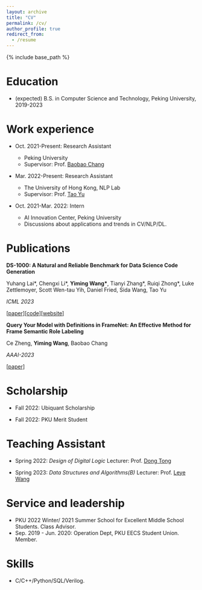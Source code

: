 ```yaml
---
layout: archive
title: "CV"
permalink: /cv/
author_profile: true
redirect_from:
  - /resume
---
```


{% include base_path %}

Education
======
* (expected) B.S. in Computer Science and Technology, Peking University, 2019-2023

Work experience
======
* Oct. 2021-Present: Research Assistant
  * Peking University
  * Supervisor: Prof. [Baobao Chang](https://cs.pku.edu.cn/info/1181/1543.htm)

* Mar. 2022-Present: Research Assistant
  * The University of Hong Kong, NLP Lab
  * Supervisor: Prof. [Tao Yu](https://taoyds.github.io/)

* Oct. 2021-Mar. 2022: Intern
  * AI Innovation Center, Peking University
  * Discussions about applications and trends in CV/NLP/DL.


Publications
======

<b>DS-1000: A Natural and Reliable Benchmark for Data Science Code Generation</b>

Yuhang Lai\*, Chengxi Li\*, <b>Yiming Wang\*</b>, Tianyi Zhang\*, Ruiqi Zhong\*, Luke Zettlemoyer, Scott Wen-tau Yih, Daniel Fried, Sida Wang, Tao Yu

<i>ICML 2023</i>

[[paper]](https://arxiv.org/abs/2211.11501)[[code]](https://github.com/HKUNLP/DS-1000)[[website]](https://ds1000-code-gen.github.io/)

<b>Query Your Model with Definitions in FrameNet: An Effective Method for Frame Semantic Role Labeling </b>

Ce Zheng, <b>Yiming Wang</b>, Baobao Chang

<i>AAAI-2023</i>

[[paper]](https://arxiv.org/abs/2212.02036)
  

Scholarship
======
* Fall 2022: Ubiquant Scholarship

* Fall 2022: PKU Merit Student
  
  
Teaching Assistant
======
* Spring 2022: *Design of Digital Logic* Lecturer: Prof. [Dong Tong](https://cs.pku.edu.cn/info/1179/1473.htm)

* Spring 2023: *Data Structures and Algorithms(B)* Lecturer: Prof. [Leye Wang](https://wangleye.github.io/)
  
Service and leadership
======
* PKU 2022 Winter/ 2021 Summer School for Excellent Middle School Students. Class Advisor.
* Sep. 2019 - Jun. 2020: Operation Dept, PKU EECS Student Union. Member.

Skills
======
* C/C++/Python/SQL/Verilog.
